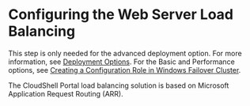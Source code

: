 # Configuring the Web Server Load Balancing

This step is only needed for the advanced deployment option. For more information, see [Deployment Options](https://help.quali.com/Online%20Help/0.0/Portal/Content/HA-Install/Instl-prcdr.htm#_Deployment_options). For the Basic and Performance options, see [Creating a Configuration Role in Windows Failover Cluster](https://help.quali.com/Online%20Help/0.0/Portal/Content/HA-Install/Crt-cnfg-rl-Win-Failover-clstr.htm).

The CloudShell Portal load balancing solution is based on Microsoft Application Request Routing (ARR).